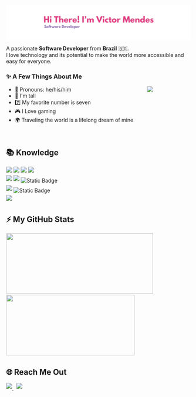 <img src="assets/banner.png" align="center"/>

<div style="width: 100%;max-width: 900px;margin: auto">
    <p>
    A passionate <strong>Software Developer</strong> from <strong>Brazil</strong> 🇧🇷. <br/>
    I love technology and its potential to make the world more accessible and easy for everyone.
    </p>
    <div >
        <h3>✨ A Few Things About Me</h3>
        <img src="https://i.pinimg.com/originals/09/c6/29/09c62903beeba336dc9da76eb5c9a107.gif" align="right" style="margin-left: 10px;" width="120px"/>
        <ul align="left">
            <li>🧑 Pronouns: he/his/him</li>
            <li>🦒 I'm tall</li>
            <li>7️⃣ My favorite number is seven</li>
            <li>🎮 I Love gaming</li>
            <li>🌍 Traveling the world is a lifelong dream of mine</li>
        </ul>
        <br/>
    </div>
    <div>
        <h2>📚 Knowledge</h2>
        <img 
            src="https://img.shields.io/badge/react-%2320232a.svg?style=for-the-badge&logo=react&logoColor=%2361DAFB" 
            style="margin-bottom: 4px;" 
            height="30px"
        />
        <img 
            src="https://img.shields.io/badge/bootstrap-%23563D7C.svg?style=for-the-badge&logo=bootstrap&logoColor=white" 
            style="margin-bottom: 4px;" 
            height="30px"
        />
        <img 
            src="https://img.shields.io/badge/html5-%23E34F26.svg?style=for-the-badge&logo=html5&logoColor=white" 
            style="margin-bottom: 4px;" 
            height="30px"
        />
        <img 
            src="https://img.shields.io/badge/css3-%231572B6.svg?style=for-the-badge&logo=css3&logoColor=white" 
            style="margin-bottom: 4px;" 
            height="30px"
        />
        <br/>
        <img 
            src="https://img.shields.io/badge/javascript-%23323330.svg?style=for-the-badge&logo=javascript&logoColor=%23F7DF1E" 
            style="margin-bottom: 4px;"
            height="30px" 
        />
        <img 
            src="https://img.shields.io/badge/typescript-%23007ACC.svg?style=for-the-badge&logo=typescript&logoColor=white" 
            style="margin-bottom: 4px;" 
            height="30px"
        />
        <img 
            alt="Static Badge" 
            src="https://img.shields.io/badge/csharp-purple?style=for-the-badge&logo=csharp" 
            style="margin-bottom: 4px;"
            height="30px" 
        />
        <br/>
        <img 
            src="https://img.shields.io/badge/node.js-6DA55F?style=for-the-badge&logo=node.js&logoColor=white" 
            style="margin-bottom: 4px;" 
            height="30px"
        />
        <img 
            alt="Static Badge" 
            src="https://img.shields.io/badge/dotnet-purple?style=for-the-badge&logo=dotnet" 
            style="margin-bottom: 4px;" 
            height="30px"
        />
        <br/>
        <img 
            src="https://img.shields.io/badge/git-%23F05033.svg?style=for-the-badge&logo=git&logoColor=white" 
            style="margin-bottom: 4px;" 
            height="30px"
        />
    </div>
    <h2>⚡ My GitHub Stats</h2>
    <div>
        <img 
            src="https://github-readme-stats.vercel.app/api?username=ImVictorM&show_icons=true&theme=radical&PAT_1&rank_icon=github" 
            style="width: 100%;max-width: 400px;height: 165px;"
        />
        <img 
            src="https://github-readme-stats.vercel.app/api/top-langs/?username=ImVictorM&langs_count=8&layout=compact&title_color=d83b7d&text_color=a9f6e7&bg_color=141321&hide_border=false&theme=tokyonight&PAT_1"
            style="width: 100%;max-width: 350px;height: 165px;"
        />
    </div>
    <section>
        <h2>🌐 Reach Me Out</h2>
        <a href="https://www.linkedin.com/in/victor-figueiredo-mendes/" target="_blank">
            <img src="https://img.shields.io/badge/-LinkedIn-%230077B5?style=for-the-badge&logo=linkedin&logoColor=white" style="margin-bottom: 4px;" 
            height="30px"/>
        </a>
        &nbsp
        <a href = "mailto:victor.fmendes7@gmail.com" target="_blank">
            <img src="https://img.shields.io/badge/Gmail-D14836?style=for-the-badge&logo=gmail&logoColor=white" style="margin-bottom: 4px;" 
            height="30px"/>
        </a>
    </section>
</div>
